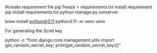 #create requirement file
pip freeze > requirements.txt
install requirement
pip install requirements.txt
python manage.py runserver


brew install python@3.11
python3.11 -m venv venv

For generating the Scret key

python -c "from django.core.management.utils import get_random_secret_key; print(get_random_secret_key())"

